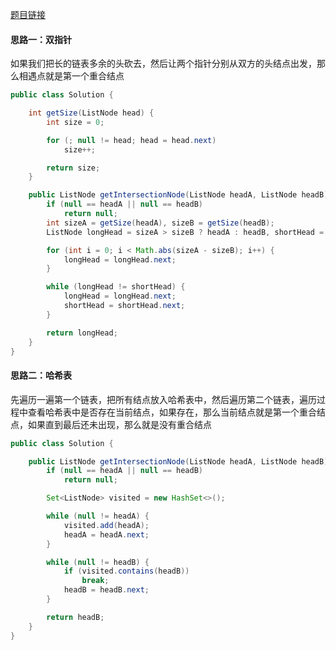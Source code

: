 [题目链接](https://leetcode-cn.com/problems/3u1WK4/)

#### 思路一：双指针
如果我们把长的链表多余的头砍去，然后让两个指针分别从双方的头结点出发，那么相遇点就是第一个重合结点
```java
public class Solution {

    int getSize(ListNode head) {
        int size = 0;

        for (; null != head; head = head.next)
            size++;

        return size;
    }

    public ListNode getIntersectionNode(ListNode headA, ListNode headB) {
        if (null == headA || null == headB)
            return null;
        int sizeA = getSize(headA), sizeB = getSize(headB);
        ListNode longHead = sizeA > sizeB ? headA : headB, shortHead = sizeA <= sizeB ? headA : headB;

        for (int i = 0; i < Math.abs(sizeA - sizeB); i++) {
            longHead = longHead.next;
        }

        while (longHead != shortHead) {
            longHead = longHead.next;
            shortHead = shortHead.next;
        }

        return longHead;
    }
}
```
#### 思路二：哈希表
先遍历一遍第一个链表，把所有结点放入哈希表中，然后遍历第二个链表，遍历过程中查看哈希表中是否存在当前结点，如果存在，那么当前结点就是第一个重合结点，如果直到最后还未出现，那么就是没有重合结点
```java
public class Solution {

    public ListNode getIntersectionNode(ListNode headA, ListNode headB) {
        if (null == headA || null == headB)
            return null;

        Set<ListNode> visited = new HashSet<>();

        while (null != headA) {
            visited.add(headA);
            headA = headA.next;
        }

        while (null != headB) {
            if (visited.contains(headB))
                break;
            headB = headB.next;
        }

        return headB;
    }
}
```